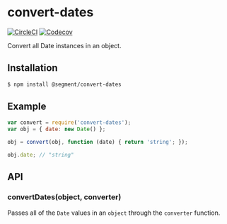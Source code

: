# convert-dates

[![CircleCI](https://circleci.com/gh/segmentio/convert-dates.svg?style=shield&circle-token=83075c698232f0683037959a50ff604bd3b3d2f0)](https://circleci.com/gh/segmentio/convert-dates)
[![Codecov](https://img.shields.io/codecov/c/github/segmentio/convert-dates/master.svg?maxAge=2592000)](https://codecov.io/gh/segmentio/convert-dates)

Convert all Date instances in an object.

## Installation

```sh
$ npm install @segment/convert-dates
```

## Example

```js
var convert = require('convert-dates');
var obj = { date: new Date() };

obj = convert(obj, function (date) { return 'string'; });

obj.date; // "string"
```

## API

### convertDates(object, converter)
  
Passes all of the `Date` values in an `object` through the `converter` function.
